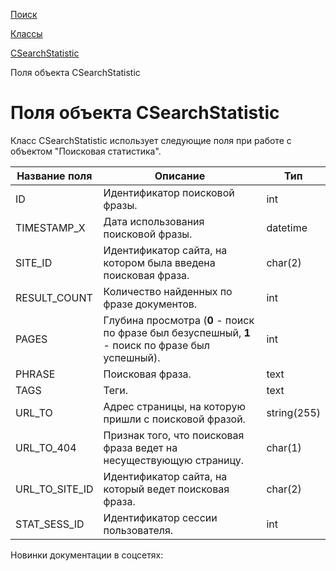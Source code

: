 [Поиск](/api_help/search/index.php)

[Классы](/api_help/search/classes/index.php)

[CSearchStatistic](/api_help/search/classes/csearchstatistic/index.php)

Поля объекта CSearchStatistic

Поля объекта CSearchStatistic
=============================

Класс CSearchStatistic использует следующие поля при работе с объектом "Поисковая статистика".

| Название поля | Описание | Тип |
| --- | --- | --- |
| ID | Идентификатор поисковой фразы. | int |
| TIMESTAMP\_X | Дата использования поисковой фразы. | datetime |
| SITE\_ID | Идентификатор сайта, на котором была введена поисковая фраза. | char(2) |
| RESULT\_COUNT | Количество найденных по фразе документов. | int |
| PAGES | Глубина просмотра (**0** - поиск по фразе был безуспешный, **1** - поиск по фразе был успешный). | int |
| PHRASE | Поисковая фраза. | text |
| TAGS | Теги. | text |
| URL\_TO | Адрес страницы, на которую пришли с поисковой фразой. | string(255) |
| URL\_TO\_404 | Признак того, что поисковая фраза ведет на несуществующую страницу. | char(1) |
| URL\_TO\_SITE\_ID | Идентификатор сайта, на который ведет поисковая фраза. | char(2) |
| STAT\_SESS\_ID | Идентификатор сессии пользователя. | int |

Новинки документации в соцсетях: